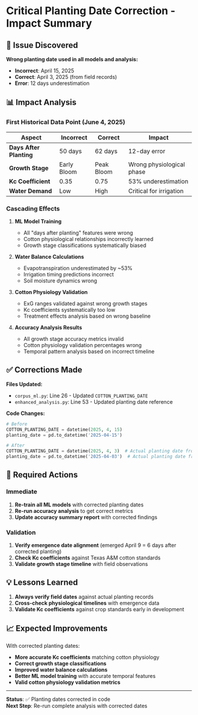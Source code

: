 # Critical Planting Date Correction - Impact Summary

## 🚨 Issue Discovered

**Wrong planting date used in all models and analysis:**
- **Incorrect**: April 15, 2025  
- **Correct**: April 3, 2025 (from field records)
- **Error**: 12 days underestimation

## 📊 Impact Analysis

### First Historical Data Point (June 4, 2025)

| Aspect | Incorrect | Correct | Impact |
|--------|-----------|---------|--------|
| **Days After Planting** | 50 days | 62 days | 12-day error |
| **Growth Stage** | Early Bloom | Peak Bloom | Wrong physiological phase |
| **Kc Coefficient** | 0.35 | 0.75 | 53% underestimation |
| **Water Demand** | Low | High | Critical for irrigation |

### Cascading Effects

1. **ML Model Training**
   - All "days after planting" features were wrong
   - Cotton physiological relationships incorrectly learned
   - Growth stage classifications systematically biased

2. **Water Balance Calculations**
   - Evapotranspiration underestimated by ~53%
   - Irrigation timing predictions incorrect
   - Soil moisture dynamics wrong

3. **Cotton Physiology Validation**
   - ExG ranges validated against wrong growth stages
   - Kc coefficients systematically too low
   - Treatment effects analysis based on wrong baseline

4. **Accuracy Analysis Results**
   - All growth stage accuracy metrics invalid
   - Cotton physiology validation percentages wrong
   - Temporal pattern analysis based on incorrect timeline

## ✅ Corrections Made

**Files Updated:**
- `corpus_ml.py`: Line 26 - Updated `COTTON_PLANTING_DATE`
- `enhanced_analysis.py`: Line 53 - Updated planting date reference

**Code Changes:**
```python
# Before
COTTON_PLANTING_DATE = datetime(2025, 4, 15)
planting_date = pd.to_datetime('2025-04-15')

# After  
COTTON_PLANTING_DATE = datetime(2025, 4, 3)  # Actual planting date from field records
planting_date = pd.to_datetime('2025-04-03')  # Actual planting date from field records
```

## 🔄 Required Actions

### Immediate
1. **Re-train all ML models** with corrected planting dates
2. **Re-run accuracy analysis** to get correct metrics
3. **Update accuracy summary report** with corrected findings

### Validation
1. **Verify emergence date alignment** (emerged April 9 = 6 days after corrected planting)
2. **Check Kc coefficients** against Texas A&M cotton standards
3. **Validate growth stage timeline** with field observations

## 💡 Lessons Learned

1. **Always verify field dates** against actual planting records
2. **Cross-check physiological timelines** with emergence data
3. **Validate Kc coefficients** against crop standards early in development

## 📈 Expected Improvements

With corrected planting dates:
- **More accurate Kc coefficients** matching cotton physiology
- **Correct growth stage classifications** 
- **Improved water balance calculations**
- **Better ML model training** with accurate temporal features
- **Valid cotton physiology validation metrics**

---

**Status**: ✅ Planting dates corrected in code  
**Next Step**: Re-run complete analysis with corrected dates 